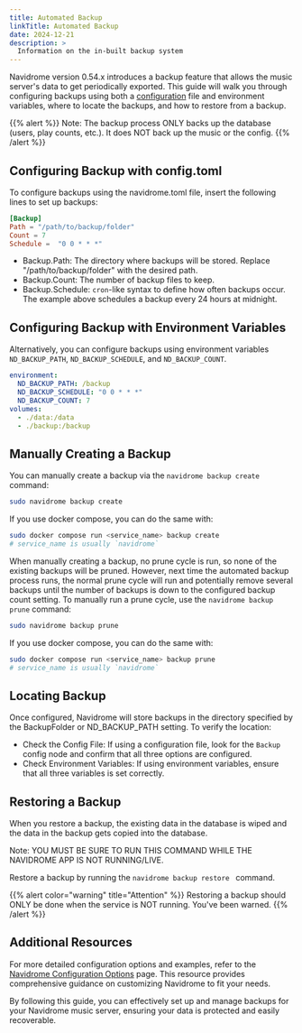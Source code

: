 ```yaml
---
title: Automated Backup
linkTitle: Automated Backup
date: 2024-12-21
description: >
  Information on the in-built backup system
---
```


Navidrome version 0.54.x introduces a backup feature that allows the music server's data to get periodically exported. 
This guide will walk you through configuring backups using both a [configuration](/docs/usage/configuration-options) 
file and environment variables, where to locate the backups, and how to restore from a backup.

{{% alert %}}
Note: The backup process ONLY backs up the database (users, play counts, etc.). It does NOT back up the music or the config.
{{% /alert %}}

## Configuring Backup with config.toml

To configure backups using the navidrome.toml file, insert the following lines to set up backups:

~~~conf
[Backup]
Path = "/path/to/backup/folder"
Count = 7
Schedule =  "0 0 * * *"
~~~

* Backup.Path: The directory where backups will be stored. Replace "/path/to/backup/folder" with the desired path.
* Backup.Count: The number of backup files to keep.
* Backup.Schedule: `cron`-like syntax to define how often backups occur. The example above schedules a backup every 24 hours at midnight.


## Configuring Backup with Environment Variables

Alternatively, you can configure backups using environment variables `ND_BACKUP_PATH`, `ND_BACKUP_SCHEDULE`, and `ND_BACKUP_COUNT`.

~~~yaml
environment:
  ND_BACKUP_PATH: /backup
  ND_BACKUP_SCHEDULE: "0 0 * * *"
  ND_BACKUP_COUNT: 7
volumes:
  - ./data:/data
  - ./backup:/backup
~~~

## Manually Creating a Backup

You can manually create a backup via the `navidrome backup create` command:

~~~bash
sudo navidrome backup create
~~~

If you use docker compose, you can do the same with:

~~~bash
sudo docker compose run <service_name> backup create
# service_name is usually `navidrome` 
~~~

When manually creating a backup, no prune cycle is run, so none of the existing backups will be pruned. However, 
next time the automated backup process runs, the normal prune cycle will run and potentially remove several backups 
until the number of backups is down to the configured backup count setting. To manually run a prune cycle, use the 
`navidrome backup prune` command:

~~~bash
sudo navidrome backup prune
~~~

If you use docker compose, you can do the same with:

~~~bash
sudo docker compose run <service_name> backup prune
# service_name is usually `navidrome`
~~~


## Locating Backup

Once configured, Navidrome will store backups in the directory specified by the BackupFolder or ND_BACKUP_PATH setting. To verify the location:

* Check the Config File: If using a configuration file, look for the `Backup` config node and confirm that all three options are configured.
* Check Environment Variables: If using environment variables, ensure that all three variables is set correctly.

## Restoring a Backup

When you restore a backup, the existing data in the database is wiped and the data in the backup gets copied into the database.

Note: YOU MUST BE SURE TO RUN THIS COMMAND WHILE THE NAVIDROME APP IS NOT RUNNING/LIVE.

Restore a backup by running the `navidrome backup restore ` command.

{{% alert color="warning" title="Attention" %}}
Restoring a backup should ONLY be done when the service is NOT running. You've been warned.
{{% /alert %}}



## Additional Resources

For more detailed configuration options and examples, refer to the [Navidrome Configuration Options](/docs/usage/configuration-options) page. This resource provides comprehensive guidance on customizing Navidrome to fit your needs.

By following this guide, you can effectively set up and manage backups for your Navidrome music server, ensuring your data is protected and easily recoverable.
